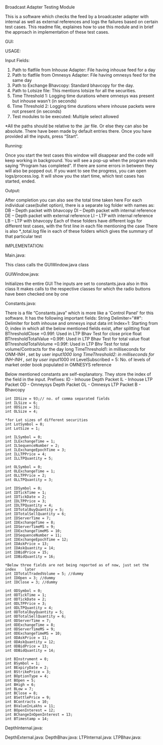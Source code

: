 Broadcast Adapter Testing Module

This is a software which checks the feed by a broadcaster adapter with internal as well as external references and logs the failures based on certain test cases.
This readme file, explaines how to use this module and in brief the approach in implementation of these test cases.


GUI:



USAGE:

Input Fields:

1. Path to flatfile from Inhouse Adapter: File having inhouse feed for a day
2. Path to flatfile from  Omnesys Adapter: File having omnesys feed for the same day
3. Path to Exchange Bhavcopy: Standard bhavcopy for the day.
4. Path to Lotsize file: This mentions lotsize for all the securities.
5. Time Threshold 1: Logging time durations where omnesys was present but inhouse wasn't (in seconds)
6. Time Threshold 2: Logging time durations where inhouse packets were not present (in seconds)
7. Test modules to be executed: Multiple select allowed

*All the paths should be relative to the .jar file. Or else they can also be absolute. There have been made by default entries there.
Once you have provided all the inputs, press “Start”.

Running:

Once you start the test cases this window will disappear and the code will keep working in background. 
You will see a pop-up when the program ends saying “Program has completed”. 
If there are some errors in between they will also be popped out.
If you want to see the progress, you can open logs/process.log. It will show you the start time, which test cases has started, ended. 

Output:

After completion you can also see the total time taken here
For each individual case(bullet option), there is a separate log folder with names as:
	DB – Depth packet with bhavcopy
	DI – Depth packet with internal reference
	DE – Depth packet with external reference
	LI – LTP with internal reference
	LB – LTP with bhavcopy
Each of these folders have different logs for different test cases, with the first line in each file mentioning the case
There is also *_total.log file in each of these folders which gives the summary of that particular test



IMPLEMENTATION:

Main.java:

This class calls the GUIWindow.java class


GUIWindow.java:

Initializes the entire GUI
The inputs are set to constants.java also in this class
It makes calls to the respective classes for which the radio buttons have been checked one by one


Constants.java:

There is a file “Constants.java” which is more like a 'Control Panel' for this software. It has the following important fields:
String Delimiter="##": Delimiter for both inhouse and omnesys input data
int Index=1: Starting from 0; index in which all the below mentioned fields exist, after splitting
float BThresholdClose =0.99f: Used in LTP Bhav  Test for close price
float BThresholdTotalValue =0.99f: Used in LTP Bhav Test for total value
float BThresholdTotalVolume =0.99f: Used in LTP Bhv Test for total volume/Contracts for the day
long TimeThreshold1: in milliseconds for ONM-INH
, set by user input*1000
long TimeThreshold2: in milliseconds for INH-INH
, set by user input*1000
int LevelSubscribed = 5: No. of levels of market order book
 populated in OMNESYS reference

Below mentioned constants are self-explanatory. They store the index of the field in the input. 
Prefixes:
ID - Inhouse Depth Packet
IL - Inhouse LTP Packet
OD - Omneysys Depth Packet
OL - Omnesys LTP Packet
B - Bhavcopy

	int IDSize = 93;// no. of comma separated fields
	int ILSize = 6;
	int ODSize = 31;
	int OLSize = 4;
	
	*for Lot sizes of different securities
	int LotSymbol = 0;  
	int LotSize = 1;

	int ILSymbol = 0;
	int ILExchangeTime = 1;
	int ILSequenceNumber = 2;
	int ILExchangeEpochTime = 3;
	int ILLTPPrice = 4;
	int ILLTPQuantity = 5;

	int OLSymbol = 0;
	int OLExchangeTime = 1;
	int OLLTPPrice = 2;
	int OLLTPQuantity = 3;

	int IDSymbol = 0;
	int IDTickTime = 1;
	int IDTickDate = 2;
	int IDLTPPrice = 3;
	int IDLTPQuantity = 4;
	int IDTotalBuyQuantity = 5;
	int IDTotalSellQuantity = 6;
	int IDServerTime = 7;
	int IDExchangeTime = 8;
	int IDServerTimeMS = 9;
	int IDExchangeTimeMS = 10;
	int IDSequenceNumber = 11;
	int IDExchangeEpochTime = 12;
	int IDAskPrice = 13;
	int IDAskQuantity = 14;
	int IDBidPrice = 15;
	int IDBidQuantity = 16;
	
	*Below three fields are not being reported as of now, just set the index 	later
	int IDTotalTradedVolume = 5; //dummy
	int IDOpen = 3; //dummy
	int IDClose = 3; //dummy

	int ODSymbol = 0;
	int ODTickTime = 1;
	int ODTickDate = 2;
	int ODLTPPrice = 3;
	int ODLTPQuantity = 4;
	int ODTotalBuyQuantity = 5;
	int ODTotalSellQuantity = 6;
	int ODServerTime = 7;
	int ODExchangeTime = 8;
	int ODServerTimeMS = 9;
	int ODExchangeTimeMS = 10;
	int ODAskPrice = 11;
	int ODAskQuantity = 12;
	int ODBidPrice = 13;
	int ODBidQuantity = 14;

	int BInstrument = 0;
	int BSymbol = 1;
	int BExpiryDate = 2;
	int BStrikePrice = 3;
	int BOptionType = 4;
	int BOpen = 5;
	int BHigh = 6;
	int BLow = 7;
	int BClose = 8;
	int BSettlePrice = 9;
	int BContracts = 10;
	int BValueInLakhs = 11;
	int BOpenInterest = 12;
	int BChangeInOpenInterest = 13;
	int BTimestamp = 14;


DepthInternal.java:


DepthExternal.java:
DepthBhav.java:
LTPInternal.java:
LTPBhav.java:
